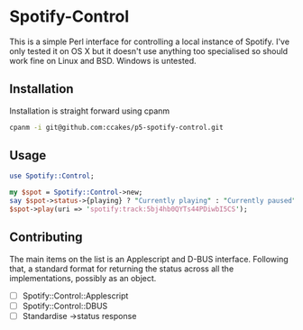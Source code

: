 # Spotify-Control

This is a simple Perl interface for controlling a local instance of Spotify. I've only tested it on OS X but it doesn't use anything too specialised so should work fine on Linux and BSD. Windows is untested.

## Installation

Installation is straight forward using cpanm

```bash
cpanm -i git@github.com:ccakes/p5-spotify-control.git
```

## Usage

```perl
use Spotify::Control;

my $spot = Spotify::Control->new;
say $spot->status->{playing} ? "Currently playing" : "Currently paused";
$spot->play(uri => 'spotify:track:5bj4hb0QYTs44PDiwbI5CS');
```

## Contributing

The main items on the list is an Applescript and D-BUS interface. Following that, a standard format for returning the status across all the implementations, possibly as an object.

- [ ] Spotify::Control::Applescript
- [ ] Spotify::Control::DBUS
- [ ] Standardise ->status response
